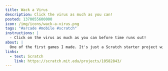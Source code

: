 ```yaml
---
title: Wack a Virus
description: Click the virus as much as you can!
posted: 1370055600000
icon: /img/icons/wack-a-virus.png
tags: "#arcade #mobile #scratch"
instructions: |
  - Click on the virus as much as you can before time runs out!
about: |
  One of the first games I made. It's just a Scratch starter project with different art.
links:
  - text: Scratch
    link: https://scratch.mit.edu/projects/10582843/
---
```


<scratch url="https://scratch.mit.edu/projects/10582843/"></scratch>
